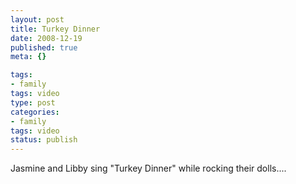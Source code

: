 ```yaml
--- 
layout: post
title: Turkey Dinner
date: 2008-12-19
published: true
meta: {}

tags: 
- family
tags: video
type: post
categories: 
- family
tags: video
status: publish
---
```



Jasmine and Libby sing "Turkey Dinner" while rocking their dolls....

  

   

